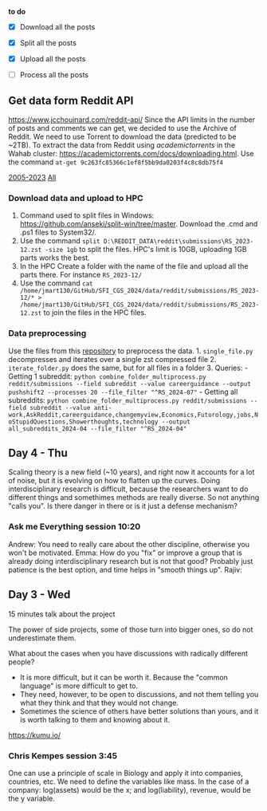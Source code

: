 **to do**
- [x] Download all the posts
- [x] Split all the posts
- [x] Upload all the posts
- [ ] Process all the posts


## Get data form Reddit API
https://www.jcchouinard.com/reddit-api/
Since the API limits in the number of posts and comments we can get, we decided to use the Archive of Reddit. We need to use Torrent to download the data (predicted to be ~2TB).
To extract the data from Reddit using _academictorrents_ in the Wahab cluster: https://academictorrents.com/docs/downloading.html. Use the command `at-get 9c263fc85366c1ef8f5bb9da0203f4c8c8db75f4`

[2005-2023](https://academictorrents.com/details/9c263fc85366c1ef8f5bb9da0203f4c8c8db75f4)
[All](https://github.com/ArthurHeitmann/arctic_shift/blob/master/download_links.md)


### Download data and upload to HPC 
  1. Command used to split files in Windows: https://github.com/anseki/split-win/tree/master. Download the .cmd and .ps1 files to System32/. 
  2. Use the command `split D:\REDDIT_DATA\reddit\submissions\RS_2023-12.zst -size 1gb` to split the files. HPC's limit is 10GB, uploading 1GB parts works the best.
  3. In the HPC Create a folder with the name of the file and upload all the parts there. For instance `RS_2023-12/`
  4. Use the command `cat /home/jmart130/GitHub/SFI_CGS_2024/data/reddit/submissions/RS_2023-12/* > /home/jmart130/GitHub/SFI_CGS_2024/data/reddit/submissions/RS_2023-12.zst` to join the files in the HPC files.

### Data preprocessing
Use the files from this [repository](https://github.com/Watchful1/PushshiftDumps) to preprocess the data.
     1. `single_file.py` decompresses and iterates over a single zst compressed file
     2. `iterate_folder.py` does the same, but for all files in a folder
     3. 
     Queries:
      - Getting 1 subreddit: `python combine_folder_multiprocess.py reddit/submissions --field subreddit --value careerguidance --output pushshift2 --processes 20 --file_filter "^RS_2024-07"`
      - Getting all subreddits: `python combine_folder_multiprocess.py reddit/submissions --field subreddit --value anti-work,AskReddit,careerguidance,changemyview,Economics,Futurology,jobs,NoStupidQuestions,Showerthoughts,technology --output all_subreddits_2024-04 --file_filter "^RS_2024-04"`


## Day 4 - Thu
Scaling theory is a new field (~10 years), and right now it accounts for a lot of noise, but it is evolving on how to flatten up the curves.
Doing interdisciplinary research is difficult, because the researchers want to do different things and somethimes methods are really diverse. So not anything "calls you". Is there danger in there or is it just a defense mechanism?

### Ask me Everything session 10:20
Andrew: You need to really care about the other discipline, otherwise you won't be motivated.
Emma: How do you "fix" or improve a group that is already doing interdisciplinary research but is not that good?
Probably just patience is the best option, and time helps in "smooth things up". 
Rajiv: 



## Day 3 - Wed
15 minutes talk about the project

The power of side projects, some of those turn into bigger ones, so do not underestimate them.

What about the cases when you have discussions with radically different people? 
- It is more difficult, but it can be worth it. Because the "common language" is more difficult to get to.
- They need, however, to be open to discussions, and not them telling you what they think and that they would not change.
- Sometimes the science of others have better solutions than yours, and it is worth talking to them and knowing about it.

https://kumu.io/


### Chris Kempes session 3:45
One can use a principle of scale in Biology and apply it into companies, countries, etc. We need to define the variables like mass.
In the case of a company:
log(assets) would be the x; and log(liability), revenue, would be the y variable.

